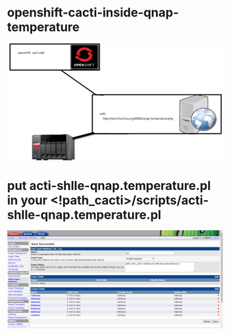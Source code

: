 # openshift-cacti-inside-qnap-temperature

![alt tag](https://github.com/chio-nzgft/openshift-cacti-inside-qnap-temperature/raw/master/p6.png)

# put acti-shlle-qnap.temperature.pl in your <!path_cacti>/scripts/acti-shlle-qnap.temperature.pl

![alt tag](https://github.com/chio-nzgft/openshift-cacti-inside-qnap-temperature/raw/master/p1.png)
